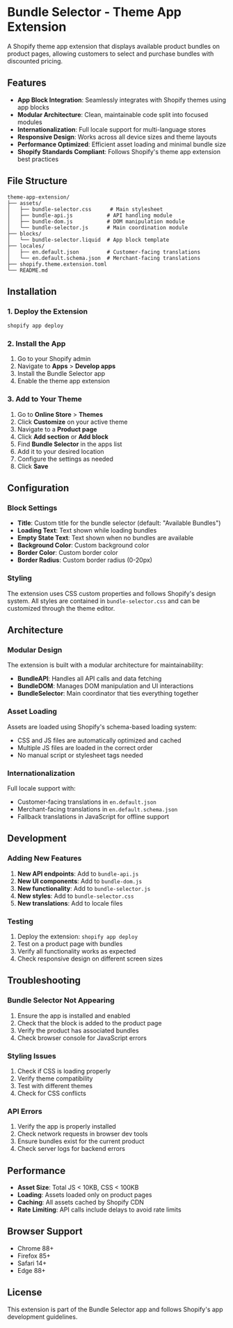 # Bundle Selector - Theme App Extension

A Shopify theme app extension that displays available product bundles on product pages, allowing customers to select and purchase bundles with discounted pricing.

## Features

- **App Block Integration**: Seamlessly integrates with Shopify themes using app blocks
- **Modular Architecture**: Clean, maintainable code split into focused modules
- **Internationalization**: Full locale support for multi-language stores
- **Responsive Design**: Works across all device sizes and theme layouts
- **Performance Optimized**: Efficient asset loading and minimal bundle size
- **Shopify Standards Compliant**: Follows Shopify's theme app extension best practices

## File Structure

```
theme-app-extension/
├── assets/
│   ├── bundle-selector.css      # Main stylesheet
│   ├── bundle-api.js           # API handling module
│   ├── bundle-dom.js           # DOM manipulation module
│   └── bundle-selector.js      # Main coordination module
├── blocks/
│   └── bundle-selector.liquid  # App block template
├── locales/
│   ├── en.default.json         # Customer-facing translations
│   └── en.default.schema.json  # Merchant-facing translations
├── shopify.theme.extension.toml
└── README.md
```

## Installation

### 1. Deploy the Extension

```bash
shopify app deploy
```

### 2. Install the App

1. Go to your Shopify admin
2. Navigate to **Apps** > **Develop apps**
3. Install the Bundle Selector app
4. Enable the theme app extension

### 3. Add to Your Theme

1. Go to **Online Store** > **Themes**
2. Click **Customize** on your active theme
3. Navigate to a **Product page**
4. Click **Add section** or **Add block**
5. Find **Bundle Selector** in the apps list
6. Add it to your desired location
7. Configure the settings as needed
8. Click **Save**

## Configuration

### Block Settings

- **Title**: Custom title for the bundle selector (default: "Available Bundles")
- **Loading Text**: Text shown while loading bundles
- **Empty State Text**: Text shown when no bundles are available
- **Background Color**: Custom background color
- **Border Color**: Custom border color
- **Border Radius**: Custom border radius (0-20px)

### Styling

The extension uses CSS custom properties and follows Shopify's design system. All styles are contained in `bundle-selector.css` and can be customized through the theme editor.

## Architecture

### Modular Design

The extension is built with a modular architecture for maintainability:

- **BundleAPI**: Handles all API calls and data fetching
- **BundleDOM**: Manages DOM manipulation and UI interactions
- **BundleSelector**: Main coordinator that ties everything together

### Asset Loading

Assets are loaded using Shopify's schema-based loading system:
- CSS and JS files are automatically optimized and cached
- Multiple JS files are loaded in the correct order
- No manual script or stylesheet tags needed

### Internationalization

Full locale support with:
- Customer-facing translations in `en.default.json`
- Merchant-facing translations in `en.default.schema.json`
- Fallback translations in JavaScript for offline support

## Development

### Adding New Features

1. **New API endpoints**: Add to `bundle-api.js`
2. **New UI components**: Add to `bundle-dom.js`
3. **New functionality**: Add to `bundle-selector.js`
4. **New styles**: Add to `bundle-selector.css`
5. **New translations**: Add to locale files

### Testing

1. Deploy the extension: `shopify app deploy`
2. Test on a product page with bundles
3. Verify all functionality works as expected
4. Check responsive design on different screen sizes

## Troubleshooting

### Bundle Selector Not Appearing

1. Ensure the app is installed and enabled
2. Check that the block is added to the product page
3. Verify the product has associated bundles
4. Check browser console for JavaScript errors

### Styling Issues

1. Check if CSS is loading properly
2. Verify theme compatibility
3. Test with different themes
4. Check for CSS conflicts

### API Errors

1. Verify the app is properly installed
2. Check network requests in browser dev tools
3. Ensure bundles exist for the current product
4. Check server logs for backend errors

## Performance

- **Asset Size**: Total JS < 10KB, CSS < 100KB
- **Loading**: Assets loaded only on product pages
- **Caching**: All assets cached by Shopify CDN
- **Rate Limiting**: API calls include delays to avoid rate limits

## Browser Support

- Chrome 88+
- Firefox 85+
- Safari 14+
- Edge 88+

## License

This extension is part of the Bundle Selector app and follows Shopify's app development guidelines. 